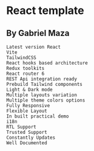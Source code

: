 # React template

## By Gabriel Maza

    Latest version React
    Vite
    TailwindCSS
    React hooks based architecture
    Redux toolkits
    React router 6
    REST Api integration ready
    Prebuild Tailwind components
    Light & Dark mode
    Multiple layouts variation
    Multiple theme colors options
    Fully Responsive
    Flexible Layout
    In built practical demo
    i18n
    RTL Support
    Trusted Support
    Constantly Updates
    Well Documented
